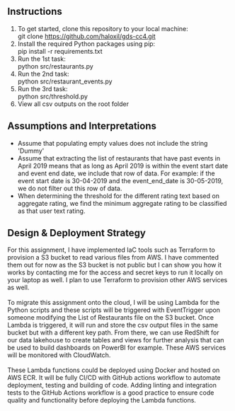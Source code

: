 ## Instructions

1) To get started, clone this repository to your local machine:
   <br> git clone https://github.com/haloxil/gds-cc4.git
2) Install the required Python packages using pip:
   <br> pip install -r requirements.txt
3) Run the 1st task:
   <br> python src/restaurants.py
4) Run the 2nd task:
   <br> python src/restaurant_events.py
5) Run the 3rd task:
   <br> python src/threshold.py
6) View all csv outputs on the root folder

## Assumptions and Interpretations

- Assume that populating empty values does not include the string 'Dummy'
- Assume that extracting the list of restaurants that have past events in April 2019 means that as long as April 2019 is within the event start date and event end date, we include that row of data. For example: if the event start date is 30-04-2019 and the event_end_date is 30-05-2019, we do not filter out this row of data.
- When determining the threshold for the different rating text based on aggregate rating, we find the minimum aggregate rating to be classified as that user text rating.

## Design & Deployment Strategy

For this assignment, I have implemented IaC tools such as Terraform to provision a S3 bucket to read various files from AWS. I have commented them out for now as the S3 bucket is not public but I can show you how it works by contacting me for the access and secret keys to run it locally on your laptop as well. I plan to use Terraform to provision other AWS services as well. 
<br><br>
To migrate this assignment onto the cloud, I will be using Lambda for the Python scripts and these scripts will be triggered with EventTrigger upon someone modifying the List of Restaurants file on the S3 bucket. Once Lambda is triggered, it will run and store the csv output files in the same bucket but with a different key path. From there, we can use RedShift for our data lakehouse to create tables and views for further analysis that can be used to build dashboards on PowerBI for example. These AWS services will be monitored with CloudWatch.
<br><br>
These Lambda functions could be deployed using Docker and hosted on AWS ECR. It will be fully CI/CD with GitHub actions workflow to automate deployment, testing and building of code. Adding linting and integration tests to the GitHub Actions workflow is a good practice to ensure code quality and functionality before deploying the Lambda functions.
